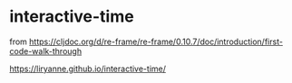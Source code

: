 # interactive-time

from https://cljdoc.org/d/re-frame/re-frame/0.10.7/doc/introduction/first-code-walk-through

https://liryanne.github.io/interactive-time/
